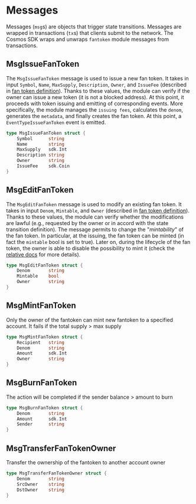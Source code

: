 <!-- 
order: 3
-->

# Messages

Messages (`msg`s) are objects that trigger state transitions. Messages are wrapped in transactions (`tx`s) that clients submit to the network. The Cosmos SDK wraps and unwraps `fantoken` module messages from transactions.

## MsgIssueFanToken
The `MsgIssueFanToken` message is used to issue a new fan token. It takes in input `Symbol`, `Name`, `MaxSupply`, `Description`, `Owner`, and `IssueFee` (described in [fan token definition](01_concepts.md#Fan-token)). Thanks to these values, the module can verify if the owner can issue a new token (it is not a blocked address). At this point, it proceeds with token issuing and emitting of corresponding events. More specifically, the module manages the `issuing fees`, calculates the `denom`, generates the `metadata`, and finally creates the fan token. At this point, a `EventTypeIssueFanToken` event is emitted.

```go
type MsgIssueFanToken struct {
	Symbol		string
	Name		string
	MaxSupply	sdk.Int
	Description string
	Owner		string
	IssueFee	sdk.Coin
}
```

## MsgEditFanToken
The `MsgEditFanToken` message is used to modify an existing fan token. It takes in input `Denom`, `Mintable`, and `Owner` (described in [fan token definition](01_concepts.md#Fan-token)). Thanks to these values, the module can verify whether the modifications are lawful (e.g., requested by the owner or in accord with the state transition definition). The message permits to change the "*mintability*" of the fan token. In particular, at the issuing, the fan token can be minted (in fact the `mintable` bool is set to true). Later on, during the lifecycle of the fan token, the owner is able to disable the possibility to mint it (check the [relative docs](01_concepts.md#Lifecycle-of-a-fan-token) for more details).

```go
type MsgEditFanToken struct {
	Denom		string
	Mintable	bool
	Owner		string
}
```

## MsgMintFanToken
Only the owner of the fantoken can mint new fantoken to a specified account. It fails if the total supply > max supply

```go
type MsgMintFanToken struct {
	Recipient	string
	Denom		string
	Amount		sdk.Int
	Owner		string
}
```

## MsgBurnFanToken
The action will be completed if the sender balance > amount to burn

```go
type MsgBurnFanToken struct {
	Denom		string
	Amount		sdk.Int
	Sender		string
}
```

## MsgTransferFanTokenOwner

Transfer the ownership of the fantoken to another account owner

```go
type MsgTransferFanTokenOwner struct {
	Denom		string
	SrcOwner	string
	DstOwner	string
}
```